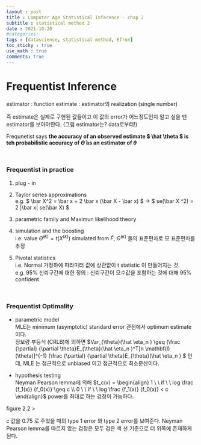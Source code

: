 ```yaml
---
layout : post
title : Computer Age Statistical Inference - chap 2
subtitle : statistical method 2
date : 2021-10-20
#categories:
tags : [datascience, statistical method, Efron]
toc_sticky : true
use_math : true
comments: true
---
```


# Frequentist Inference

estimator : function
estimate : estimator의 realization (single number)

즉 estimate은 실제로 구현된 값들이고 이 값의 error가 어느정도인지 알고 싶을 땐 estimator를 보아야한다. (그럼 estimator는? data로부터!)

Frequnetist says **the accuracy of an observed estimate $ \hat \theta $ is teh probabilistic accuracy of $\hat \Theta$ as an estimator of $\theta$**

<br>

### Frequentist in practice

1. plug - in

2. Taylor series approximations  
e.g. $ \bar X^2 = \bar x + 2 \bar x (\bar X - \bar x) $      ->    $ se(\bar X ^2) = 2 |\bar x| se(\bar X) $

3. parametric family and Maximun likelihood theory

4. simulation and the boosting  
i.e. value $\hat \Theta^{(k)} = t(X^{(k)})$  simulated from $\hat F$, $\hat \Theta^{(k)}$ 들의 표준편차로 모 표준편차를 추정

5. Pivotal statistics  
i.e. Normal 가정하에 파라미터 값에 상관없이 t statistic 이 만들어지는 것.  
e.g. 95% 신뢰구간에 대한 정의 : 신뢰구간이 모수값을 포함하는 것에 대해 95% confident  




<br>

### Frequentist Optimality

- parametric model  
MLE는 minimum (asymptotic) standard error 관점에서 optimum estimate 이다.  
정보량 부등식 (CRLB)에 의하면 $Var_{\theta}(\hat \eta_n ) \geq (\frac {\partial} {\partial \theta}E_{\theta}(\hat \eta_n )^T[n \mathbf(I)(\theta)]^{-1} (\frac {\partial} {\partial \theta}E_{\theta}(\hat \eta_n ) $ 인데, MLE 는 점근적으로 unbiased 이고 점근적으로 최소분산이다. 

- hypothesis testing  
Neyman Pearson lemma에 의해 $t_c(x) = \begin{align} 1 \ \ if  \ \ log \frac {f_1(x)} {f_0(x)} \geq c \\ 0 \ \ if  \ \ log \frac {f_1(x)} {f_0(x)} < c \end{align}$ power를 최대로 하는 검정이 가능하다. 

figure 2.2 >

c 값을 0.75 로 주었을 때의 type 1 error 와 type 2 error를 보여준다. Neyman Pearson lemma를 따르지 않는 검정은 모두 검은 색 선 기준으로 더 위쪽에 존재하게 된다.  
